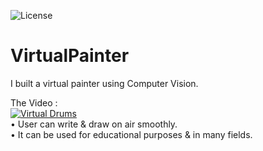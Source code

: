 ![License](https://img.shields.io/badge/License-GPL&ndash;3.0%20-red.svg)

# VirtualPainter
I built a virtual painter using Computer Vision. 
 
The Video :
<br>
[![Virtual Drums](https://img.youtube.com/vi/cdJeKnXsDnI/0.jpg)](https://www.youtube.com/watch?v=cdJeKnXsDnI)
<br>
• User can write & draw on air smoothly.
<br>
• It can be used for educational purposes & in many fields.
<br>
